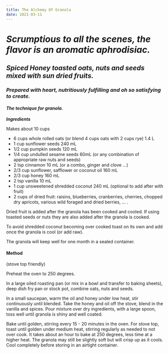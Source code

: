 ```yaml
---
title: The Alchemy Of Granola
date: 2021-03-11
---
```


# *Scrumptious to all the scenes, the flavor is an aromatic aphrodisiac.*

## *Spiced Honey toasted oats, nuts and seeds mixed with sun dried fruits.*

### *Prepared with heart, nutritiously fulfilling and oh so satisfying to create.*

#### *The technique for granola.*

***Ingredients***

Makes about 10 cups

- 6 cups whole rolled oats (or blend 4 cups oats with 2 cups rye) 1.4 L
- 1 cup sunflower seeds 240 mL
- 1/2 cup pumpkin seeds 120 mL
- 1/4 cup undulled sesame seeds 60mL (or any combination of appropriate raw nuts and seeds)
- 2 tsp cinnamon 10 mL (or a combo, ginger and clove ...)
- 2/3 cup sunflower, safflower or coconut oil 160 mL
- 2/3 cup honey 160 mL
- 2 tsp vanilla 10 mL
- 1 cup unsweetened shredded coconut 240 mL (optional to add after with fruit)
- 2 cups of dried fruit: raisins, blueberries, cranberries, cherries, chopped dry apricots, various wild foraged and dried berries, ... . 

Dried fruit is added after the granola has been cooked and cooled. If using toasted seeds or nuts they are also added after the granola is cooked.

To avoid shredded coconut becoming over cooked toast on its own and add once the granola is cool (or add raw). 

The granola will keep well for one month in a sealed container. 

#### Method
(stove top friendly)

Preheat the oven to 250 degrees.

In a large oiled roasting pan (or mix in a bowl and transfer to baking sheets), deep dish fry pan or stock pot, combine oats, nuts and seeds.

In a small saucepan, warm the oil and honey under low heat, stir continuously until blended. Take the honey and oil off the stove, blend in the vanilla and spices. Pour mixture over dry ingredients, with a large spoon, toss well until granola is shiny and well coated.

Bake until golden, stirring every 15 - 20 minutes in the oven. For stove top, toast until golden under medium heat, stirring regularly as needed to not over cook. It takes about an hour to bake at 250 degrees, less time at a higher heat. The granola may still be slightly soft but will crisp up as it cools. Cool completely before storing in an airtight container.




